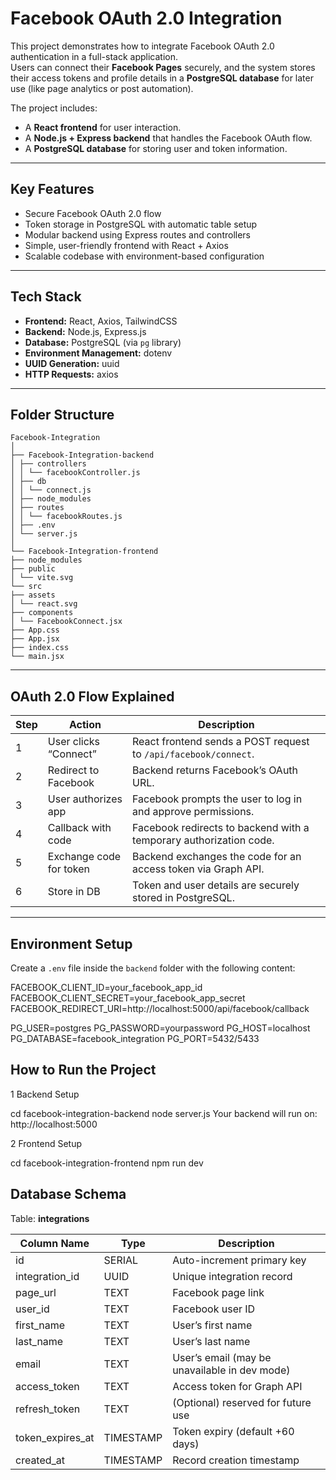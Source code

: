 # Facebook OAuth 2.0 Integration

This project demonstrates how to integrate Facebook OAuth 2.0 authentication in a full-stack application.  
Users can connect their **Facebook Pages** securely, and the system stores their access tokens and profile details in a **PostgreSQL database** for later use (like page analytics or post automation).

The project includes:

- A **React frontend** for user interaction.
- A **Node.js + Express backend** that handles the Facebook OAuth flow.
- A **PostgreSQL database** for storing user and token information.

---

## Key Features

- Secure Facebook OAuth 2.0 flow  
- Token storage in PostgreSQL with automatic table setup  
- Modular backend using Express routes and controllers  
- Simple, user-friendly frontend with React + Axios  
- Scalable codebase with environment-based configuration  

---

## Tech Stack

- **Frontend:** React, Axios, TailwindCSS  
- **Backend:** Node.js, Express.js  
- **Database:** PostgreSQL (via `pg` library)  
- **Environment Management:** dotenv  
- **UUID Generation:** uuid  
- **HTTP Requests:** axios  

---

## Folder Structure

```
Facebook-Integration
│
├── Facebook-Integration-backend
│ ├── controllers
│ │ └── facebookController.js
│ ├── db
│ │ └── connect.js
│ ├── node_modules
│ ├── routes
│ │ └── facebookRoutes.js
│ ├── .env
│ └── server.js
│
└── Facebook-Integration-frontend
├── node_modules
├── public
│ └── vite.svg
└── src
├── assets
│ └── react.svg
├── components
│ └── FacebookConnect.jsx
├── App.css
├── App.jsx
├── index.css
└── main.jsx
```
---

## OAuth 2.0 Flow Explained

| Step | Action                  | Description                                                                 |
|------|------------------------|-----------------------------------------------------------------------------|
| 1    | User clicks “Connect”   | React frontend sends a POST request to `/api/facebook/connect`.             |
| 2    | Redirect to Facebook    | Backend returns Facebook’s OAuth URL.                                       |
| 3    | User authorizes app     | Facebook prompts the user to log in and approve permissions.               |
| 4    | Callback with code      | Facebook redirects to backend with a temporary authorization code.         |
| 5    | Exchange code for token | Backend exchanges the code for an access token via Graph API.               |
| 6    | Store in DB             | Token and user details are securely stored in PostgreSQL.                  |

---

## Environment Setup

Create a `.env` file inside the `backend` folder with the following content:

FACEBOOK_CLIENT_ID=your_facebook_app_id
FACEBOOK_CLIENT_SECRET=your_facebook_app_secret
FACEBOOK_REDIRECT_URI=http://localhost:5000/api/facebook/callback

PG_USER=postgres
PG_PASSWORD=yourpassword
PG_HOST=localhost
PG_DATABASE=facebook_integration
PG_PORT=5432/5433

## How to Run the Project

1️ Backend Setup

cd facebook-integration-backend
node server.js
Your backend will run on: http://localhost:5000

2️ Frontend Setup


cd facebook-integration-frontend
npm run dev

## Database Schema

Table: **integrations**

| Column Name       | Type       | Description                                   |
|------------------|-----------|-----------------------------------------------|
| id               | SERIAL     | Auto-increment primary key                    |
| integration_id   | UUID       | Unique integration record                     |
| page_url         | TEXT       | Facebook page link                            |
| user_id          | TEXT       | Facebook user ID                              |
| first_name       | TEXT       | User’s first name                             |
| last_name        | TEXT       | User’s last name                              |
| email            | TEXT       | User’s email (may be unavailable in dev mode)|
| access_token     | TEXT       | Access token for Graph API                    |
| refresh_token    | TEXT       | (Optional) reserved for future use           |
| token_expires_at | TIMESTAMP  | Token expiry (default +60 days)              |
| created_at       | TIMESTAMP  | Record creation timestamp                     |

